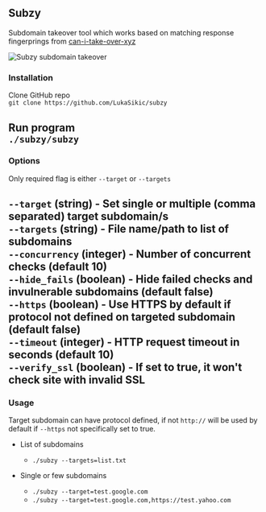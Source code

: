 ## Subzy
Subdomain takeover tool which works based on matching response fingerprings from [can-i-take-over-xyz](https://github.com/EdOverflow/can-i-take-over-xyz/blob/master/README.md) 

![Subzy subdomain takeover](https://i.imgur.com/gw8RGo9.png "Subzy subdomain takeover")

### Installation
Clone GitHub repo   
```git clone https://github.com/LukaSikic/subzy```  

Run program  
```./subzy/subzy```
------
### Options
Only required flag is either `--target` or `--targets`  

`--target` (string) - Set single or multiple (comma separated) target subdomain/s  
`--targets` (string) - File name/path to list of subdomains    
`--concurrency` (integer) - Number of concurrent checks (default 10)    
`--hide_fails` (boolean) - Hide failed checks and invulnerable subdomains (default false)    
`--https` (boolean) - Use HTTPS by default if protocol not defined on targeted subdomain (default false)  
`--timeout` (integer) - HTTP request timeout in seconds (default 10)  
`--verify_ssl` (boolean) - If set to true, it won't check site with invalid SSL
------
### Usage
Target subdomain can have protocol defined, if not `http://` will be used by default if `--https` not specifically set to true.

-  List of subdomains
   - ````./subzy --targets=list.txt````

- Single or few subdomains 
  - ```./subzy --target=test.google.com```
  - ```./subzy --target=test.google.com,https://test.yahoo.com```
